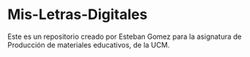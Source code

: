 # Mis-Letras-Digitales
Este es un repositorio creado por Esteban Gomez para la asignatura de Producción de materiales educativos, de la UCM.
